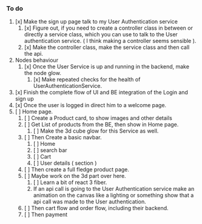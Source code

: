 ### To do

1. [x] Make the sign up page talk to my User Authentication service
    1. [x] Figure out, if you need to create a controller class in between or directly a service class, which you can use to talk to the User authentication service. ( I think making a controller seems sensible ).
    2. [x] Make the controller class, make the service class and then call the api.
2. Nodes behaviour
    1. [x] Once the User Service is up and running in the backend, make the node glow.
       1. [x] Make repeated checks for the health of UserAuthenticationService.
3. [x] Finish the complete flow of UI and BE integration of the Login and sign up
4. [x] Once the user is logged in direct him to a welcome page.
5. [ ] Home page.
   1. [ ] Create a Product card, to show images and other details
   2. [ ] Get List of products from the BE, then show in Home page.
      1. [ ] Make the 3d cube glow for this Service as well.
   3. [ ] Then Create a basic navbar.
      1. [ ] Home
      2. [ ] search bar
      3. [ ] Cart
      4. [ ] User details ( section )
   4. [ ] Then create a full fledge product page.
   5. [ ] Maybe work on the 3d part over here.
      1. [ ] Learn a bit of react 3 fiber.
       2. If an api call is going to the User Authentication service make an animation on the canvas like a lighting or something show that a api call was made to the User authentication.
   6. [ ] Then cart flow and order flow, including their backend.
   7. [ ] Then payment